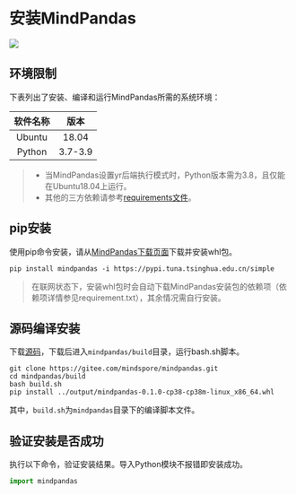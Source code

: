 # 安装MindPandas

<a href="https://gitee.com/mindspore/docs/blob/r1.9/docs/mindpandas/docs/source_zh_cn/mindpandas_install.md" target="_blank"><img src="https://mindspore-website.obs.cn-north-4.myhuaweicloud.com/website-images/r1.9/resource/_static/logo_source.png"></a>

## 环境限制

下表列出了安装、编译和运行MindPandas所需的系统环境：

| 软件名称 |  版本   |
| :------: | :-----: |
|  Ubuntu  |  18.04  |
|  Python  | 3.7-3.9 |

> - 当MindPandas设置yr后端执行模式时，Python版本需为3.8，且仅能在Ubuntu18.04上运行。
> - 其他的三方依赖请参考[requirements文件](https://gitee.com/mindspore/mindpandas/blob/master/requirements.txt)。

## pip安装

使用pip命令安装，请从[MindPandas下载页面](https://www.mindspore.cn/versions)下载并安装whl包。

 ```shell
pip install mindpandas -i https://pypi.tuna.tsinghua.edu.cn/simple
 ```

> 在联网状态下，安装whl包时会自动下载MindPandas安装包的依赖项（依赖项详情参见requirement.txt），其余情况需自行安装。

## 源码编译安装

下载[源码](https://gitee.com/mindspore/mindpandas.git)，下载后进入`mindpandas/build`目录，运行bash.sh脚本。

```shell
git clone https://gitee.com/mindspore/mindpandas.git
cd mindpandas/build
bash build.sh
pip install ../output/mindpandas-0.1.0-cp38-cp38m-linux_x86_64.whl
```

其中，`build.sh`为`mindpandas`目录下的编译脚本文件。

## 验证安装是否成功

执行以下命令，验证安装结果。导入Python模块不报错即安装成功。

```python
import mindpandas
```